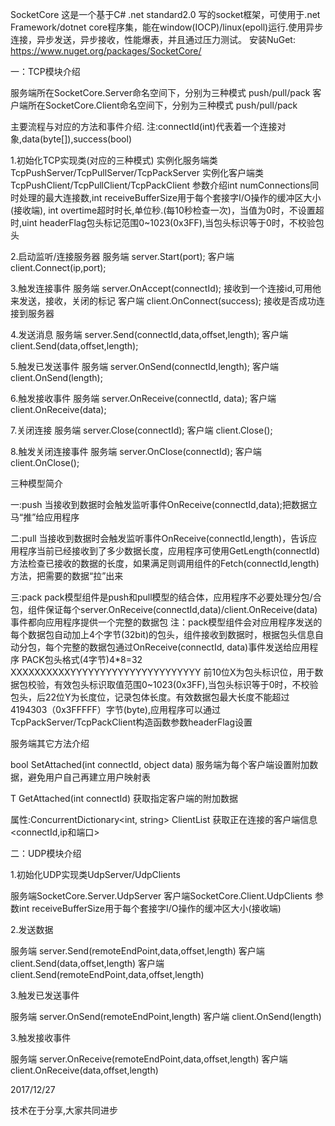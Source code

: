 SocketCore
这是一个基于C# .net standard2.0 写的socket框架，可使用于.net Framework/dotnet core程序集，能在window(IOCP)/linux(epoll)运行.使用异步连接，异步发送，异步接收，性能爆表，并且通过压力测试。
安装NuGet: https://www.nuget.org/packages/SocketCore/


一：TCP模块介绍

服务端所在SocketCore.Server命名空间下，分别为三种模式 push/pull/pack
客户端所在SocketCore.Client命名空间下，分别为三种模式 push/pull/pack

主要流程与对应的方法和事件介绍.
注:connectId(int)代表着一个连接对象,data(byte[]),success(bool)

1.初始化TCP实现类(对应的三种模式)
实例化服务端类 TcpPushServer/TcpPullServer/TcpPackServer
实例化客户端类 TcpPushClient/TcpPullClient/TcpPackClient
参数介绍int numConnections同时处理的最大连接数,int receiveBufferSize用于每个套接字I/O操作的缓冲区大小(接收端), int overtime超时时长,单位秒.(每10秒检查一次)，当值为0时，不设置超时,uint headerFlag包头标记范围0~1023(0x3FF),当包头标识等于0时，不校验包头

2.启动监听/连接服务器
服务端 server.Start(port);
客户端 client.Connect(ip,port);

3.触发连接事件
服务端 server.OnAccept(connectId); 接收到一个连接id,可用他来发送，接收，关闭的标记
客户端 client.OnConnect(success); 接收是否成功连接到服务器

4.发送消息
服务端 server.Send(connectId,data,offset,length);
客户端 client.Send(data,offset,length);

5.触发已发送事件
服务端 server.OnSend(connectId,length);
客户端 client.OnSend(length);

6.触发接收事件
服务端 server.OnReceive(connectId, data);
客户端 client.OnReceive(data);

7.关闭连接
服务端 server.Close(connectId);
客户端 client.Close();

8.触发关闭连接事件
服务端 server.OnClose(connectId);
客户端 client.OnClose();

三种模型简介

一:push
当接收到数据时会触发监听事件OnReceive(connectId,data);把数据立马“推”给应用程序

二:pull
当接收到数据时会触发监听事件OnReceive(connectId,length)，告诉应用程序当前已经接收到了多少数据长度，应用程序可使用GetLength(connectId)方法检查已接收的数据的长度，如果满足则调用组件的Fetch(connectId,length)方法，把需要的数据“拉”出来

三:pack
pack模型组件是push和pull模型的结合体，应用程序不必要处理分包/合包，组件保证每个server.OnReceive(connectId,data)/client.OnReceive(data)事件都向应用程序提供一个完整的数据包
注：pack模型组件会对应用程序发送的每个数据包自动加上4个字节(32bit)的包头，组件接收到数据时，根据包头信息自动分包，每个完整的数据包通过OnReceive(connectId, data)事件发送给应用程序
PACK包头格式(4字节)4*8=32
XXXXXXXXXXYYYYYYYYYYYYYYYYYYYYYY
前10位X为包头标识位，用于数据包校验，有效包头标识取值范围0~1023(0x3FF),当包头标识等于0时，不校验包头，后22位Y为长度位，记录包体长度。有效数据包最大长度不能超过4194303（0x3FFFFF）字节(byte),应用程序可以通过TcpPackServer/TcpPackClient构造函数参数headerFlag设置

服务端其它方法介绍

bool SetAttached(int connectId, object data)
服务端为每个客户端设置附加数据，避免用户自己再建立用户映射表

T GetAttached(int connectId)
获取指定客户端的附加数据

属性:ConcurrentDictionary<int, string> ClientList
获取正在连接的客户端信息<connectId,ip和端口>

二：UDP模块介绍

1.初始化UDP实现类UdpServer/UdpClients

服务端SocketCore.Server.UdpServer
客户端SocketCore.Client.UdpClients
参数int receiveBufferSize用于每个套接字I/O操作的缓冲区大小(接收端)

2.发送数据

服务端 server.Send(remoteEndPoint,data,offset,length)
客户端 client.Send(data,offset,length)
客户端 client.Send(remoteEndPoint,data,offset,length)

3.触发已发送事件

服务端 server.OnSend(remoteEndPoint,length)
客户端 client.OnSend(length)

3.触发接收事件

服务端 server.OnReceive(remoteEndPoint,data,offset,length)
客户端 client.OnReceive(data,offset,length)

2017/12/27

技术在于分享,大家共同进步